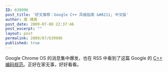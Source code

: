 ```yaml
---
ID: 639996
post_title: '好文推荐：Google C++ 风格指南 &#8211; 中文版'
author: 南 靖男
post_date: 2009-07-08 22:37:46
post_excerpt: ""
layout: post
permalink: 2009/07/639996
published: true
---
```

<p>Google Chrome OS 的消息集中爆发，也在 RSS 中看到了这篇 Google 的 <a title="Google C++ 风格指南 - 中文版" href="http://yangyubo.com/google-cpp-styleguide/">C++ 编码规范</a>。正好在家无事，好好看看。</p>